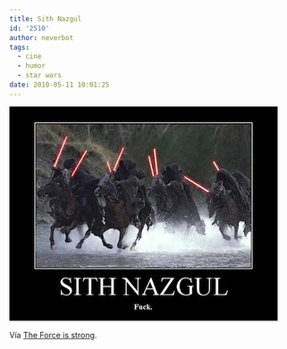 ```yaml
---
title: Sith Nazgul
id: '2510'
author: neverbot
tags:
  - cine
  - humor
  - star wars
date: 2010-05-11 10:01:25
---
```


![201005111000.jpg](./sith-nazgul/201005111000.jpg)

Vía [The Force is strong](http://theforce.1nation.eu/post/494159980/sith-nazgul).